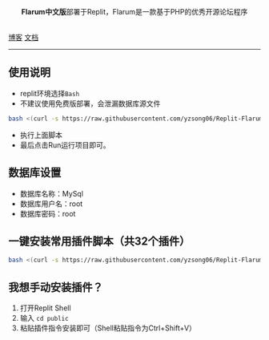 <p align="center"><b>Flarum中文版</b>部署于Replit，️Flarum是一款基于PHP的优秀开源论坛程序</p>
<br />
<a href="https://www.takagi.icu">博客</a>
<a href="https://docs.flarum.org/zh/">文档</a>

------------------------------
## 使用说明
- replit环境选择`Bash`
- 不建议使用免费版部署，会泄漏数据库源文件

```bash
bash <(curl -s https://raw.githubusercontent.com/yzsong06/Replit-Flarum/main/install.sh)
```
- 执行上面脚本
- 最后点击Run运行项目即可。

## 数据库设置
- 数据库名称：MySql
- 数据库用户名：root
- 数据库密码：root

## 一键安装常用插件脚本（共32个插件）

```bash
bash <(curl -s https://raw.githubusercontent.com/yzsong06/Replit-Flarum/main/plugin.sh)
```
## 我想手动安装插件？
1. 打开Replit Shell
2. 输入 `cd public`
3. 粘贴插件指令安装即可（Shell粘贴指令为Ctrl+Shift+V）

